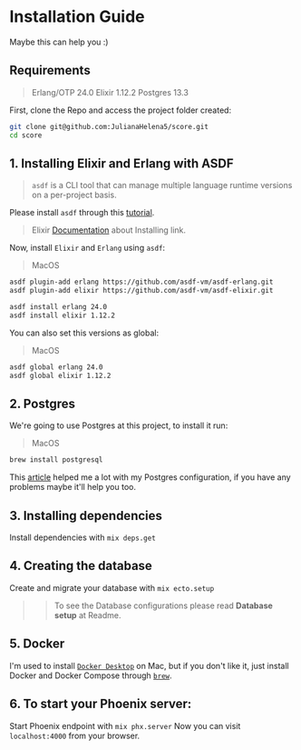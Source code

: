 # Installation Guide

Maybe this can help you :)

## Requirements

> Erlang/OTP 24.0
> Elixir 1.12.2
> Postgres 13.3

First, clone the Repo and access the project folder created:

  ```bash
  git clone git@github.com:JulianaHelena5/score.git
  cd score
  ```

## 1. Installing Elixir and Erlang with ASDF

> `asdf` is a CLI tool that can manage multiple language runtime versions on a per-project basis.

Please install `asdf` through this [tutorial](https://github.com/asdf-vm/asdf#setup).

> Elixir [Documentation](https://elixir-lang.org/install.html) about Installing link.

Now, install `Elixir` and `Erlang` using `asdf`:

> MacOS

  ```bash
  asdf plugin-add erlang https://github.com/asdf-vm/asdf-erlang.git
  asdf plugin-add elixir https://github.com/asdf-vm/asdf-elixir.git

  asdf install erlang 24.0
  asdf install elixir 1.12.2
  ```

You can also set this versions as global:

> MacOS

  ```bash
  asdf global erlang 24.0
  asdf global elixir 1.12.2
  ```

## 2. Postgres
We're going to use Postgres at this project, to install it run:

> MacOS

  ```bash
  brew install postgresql
  ```
This [article](https://www.codementor.io/@engineerapart/getting-started-with-postgresql-on-mac-osx-are8jcopb) helped me a lot with my
Postgres configuration, if you have any problems maybe it'll help you too.
## 3. Installing dependencies

Install dependencies with `mix deps.get`

## 4. Creating the database

Create and migrate your database with `mix ecto.setup`

>> To see the Database configurations please read **Database setup** at Readme.

## 5. Docker

I'm used to install [`Docker Desktop`](https://docs.docker.com/docker-for-mac/install/)
on Mac, but if you don't like it, just install Docker and Docker Compose through
[`brew`](https://www.cprime.com/resources/blog/docker-on-mac-with-homebrew-a-step-by-step-tutorial/).

## 6. To start your Phoenix server:

Start Phoenix endpoint with `mix phx.server`
Now you can visit `localhost:4000` from your browser.

